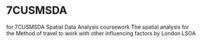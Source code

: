 # 7CUSMSDA
for 7CUSMSDA Spatial Data Analysis coursework 
The spatial analysis for the Method of travel to work with other influencing factors by London LSOA

